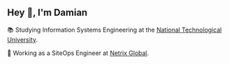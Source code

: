 <h2 align="left">Hey 👋, I'm Damian</h2>

<p align="left">📚 Studying Information Systems Engineering at the <a href="https://www.frba.utn.edu.ar/sistemas/plan-de-estudios-2023/">National Technological University</a>.</p>

<p align="left">💼 Working as a SiteOps Engineer at <a href="https://netrixglobal.com/">Netrix Global</a>.</p>
